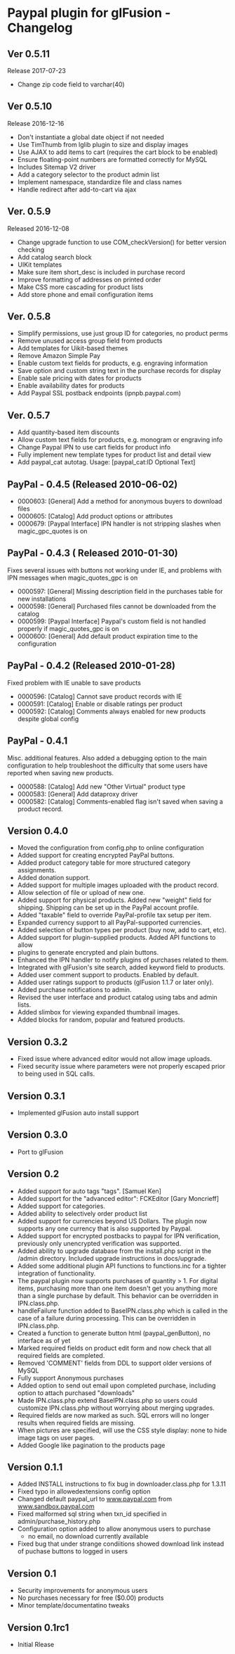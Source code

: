# Paypal plugin for glFusion - Changelog

## Ver 0.5.11
Release 2017-07-23
- Change zip code field to varchar(40)

## Ver 0.5.10
Release 2016-12-16
- Don&apos;t instantiate a global date object if not needed
- Use TimThumb from lglib plugin to size and display images
- Use AJAX to add items to cart (requires the cart block to be enabled)
- Ensure floating-point numbers are formatted correctly for MySQL
- Includes Sitemap V2 driver
- Add a category selector to the product admin list
- Implement namespace, standardize file and class names
- Handle redirect after add-to-cart via ajax

## Ver. 0.5.9
Released 2016-12-08
- Change upgrade function to use COM_checkVersion() for better version checking
- Add catalog search block
- UIKit templates
- Make sure item short_desc is included in purchase record
- Improve formatting of addresses on printed order
- Make CSS more cascading for product lists
- Add store phone and email configuration items

## Ver. 0.5.8
- Simplify permissions, use just group ID for categories, no product perms
- Remove unused access group field from products
- Add templates for Uikit-based themes
- Remove Amazon Simple Pay
- Enable custom text fields for products, e.g. engraving information
- Save option and custom string text in the purchase records for display
- Enable sale pricing with dates for products
- Enable availability dates for products
- Add Paypal SSL postback endpoints (ipnpb.paypal.com)

## Ver. 0.5.7
- Add quantity-based item discounts
- Allow custom text fields for products, e.g. monogram or engraving info
- Change Paypal IPN to use cart fields for product info
- Fully implement new template types for product list and detail view
- Add paypal_cat autotag. Usage: [paypal_cat:ID Optional Text]

## PayPal - 0.4.5 (Released 2010-06-02)
- 0000603: [General] Add a method for anonymous buyers to download files
- 0000605: [Catalog] Add product options or attributes
- 0000679: [Paypal Interface] IPN handler is not stripping slashes when magic_gpc_quotes is on

## PayPal - 0.4.3 ( Released 2010-01-30)
Fixes several issues with buttons not working under IE, and problems with IPN
messages when magic_quotes_gpc is on
- 0000597: [General] Missing description field in the purchases table for new installations
- 0000598: [General] Purchased files cannot be downloaded from the catalog
- 0000599: [Paypal Interface] Paypal's custom field is not handled properly if magic_quotes_gpc is on
- 0000600: [General] Add default product expiration time to the configuration

## PayPal - 0.4.2 (Released 2010-01-28)
Fixed problem with IE unable to save products
- 0000596: [Catalog] Cannot save product records with IE
- 0000591: [Catalog] Enable or disable ratings per product
- 0000592: [Catalog] Comments always enabled for new products despite global config

## PayPal - 0.4.1
Misc. additional features. Also added a debugging option to the main configuration to help troubleshoot the difficulty that some users have reported when saving new products.
- 0000588: [Catalog] Add new "Other Virtual" product type
- 0000583: [General] Add dataproxy driver
- 0000582: [Catalog] Comments-enabled flag isn't saved when saving a product record.

## Version 0.4.0
- Moved the configuration from config.php to online configuration
- Added support for creating encrypted PayPal buttons.
- Added product category table for more structured category assignments.
- Added donation support.
- Added support for multiple images uploaded with the product record.
- Allow selection of file or upload of new one.
- Added support for physical products.  Added new "weight" field for shipping.
  Shipping can be set up in the PayPal account profile.
- Added "taxable" field to override PayPal-profile tax setup per item.
- Expanded currency support to all PayPal-supported currencies.
- Added selection of button types per product (buy now, add to cart, etc).
- Added support for plugin-supplied products.  Added API functions to allow
- plugins to generate encrypted and plain buttons.
- Enhanced the IPN handler to notify plugins of purchases related to them.
- Integrated with glFusion's site search, added keyword field to products.
- Added user comment support to products.  Enabled by default.
- Added user ratings support to products (glFusion 1.1.7 or later only).
- Added purchase notifications to admin.
- Revised the user interface and product catalog using tabs and admin lists.
- Added slimbox for viewing expanded thumbnail images.
- Added blocks for random, popular and featured products.

## Version 0.3.2
- Fixed issue where advanced editor would not allow image uploads.
- Fixed security issue where parameters were not properly escaped prior to
  being used in SQL calls.

## Version 0.3.1
- Implemented glFusion auto install support

## Version 0.3.0
- Port to glFusion

## Version 0.2
- Added support for auto tags "tags". [Samuel Ken]
- Added support for the "advanced editor": FCKEditor [Gary Moncrieff]
- Added support for categories.
- Added ability to selectively order product list
- Added support for currencies beyond US Dollars. The plugin now supports any
  one currency that is also supported by Paypal.
- Added support for encrypted postbacks to paypal for IPN verification,
  previously only unencrypted verification was supported.
- Added ability to upgrade database from the install.php script in the /admin
  directory.  Included upgrade instructions in docs/upgrade.
- Added some additional plugin API functions to functions.inc for
  a tighter integration of functionality.
- The paypal plugin now supports purchases of quantity > 1.  For digital items,
  purchasing more than one item doesn't get you anything more than a single
  purchase by default.  This behavior can be overridden in IPN.class.php.
- handleFailure function added to BaseIPN.class.php which is called in the case
  of a failure during processing.  This can be overridden in IPN.class.php.
- Created a function to generate button html (paypal_genButton), no interface
  as of yet
- Marked required fields on product edit form and now check that all required
  fields are completed.
- Removed 'COMMENT' fields from DDL to support older versions of MySQL
- Fully support Anonymous purchases
- Added option to send out email upon completed purchase, including option to
  attach purchased "downloads"
- Made IPN.class.php extend BaseIPN.class.php so users could customize
  IPN.class.php without worrying about merging upgrades.
- Required fields are now marked as such.  SQL errors will no longer results
  when required fields are missing.
- When pictures are specified, will use the CSS style display: none to hide
  image tags on user pages.
- Added Google like pagination to the products page

## Version 0.1.1
- Added INSTALL instructions to fix bug in downloader.class.php for 1.3.11
- Fixed typo in allowedextensions config option
- Changed default paypal_url to www.paypal.com from www.sandbox.paypal.com
- Fixed malformed sql string when txn_id specified in admin/purchase_history.php
- Configuration option added to allow anonymous users to purchase
  - no email, no download currently available
- Fixed bug that under strange condiitions showed download link instead of
  puchase buttons to logged in users

## Version 0.1
- Security improvements for anonymous users
- No purchases necessary for free ($0.00) products
- Minor template/documentatino tweaks

## Version 0.1rc1
- Initial Rlease

